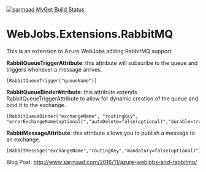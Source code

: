 [![sarmaad MyGet Build Status](https://www.myget.org/BuildSource/Badge/sarmaad?identifier=597fb48d-48b3-47df-8517-364d65d5a22e)](https://www.myget.org/)

# WebJobs.Extensions.RabbitMQ

This is an extension to Azure WebJobs adding RabbitMQ support.

<b>RabbitQueueTriggerAttribute</b>: this attribute will subscribe to the queue and triggers whenever a message arrives.
```
[RabbitQueueTrigger("queueName")]
```

<b>RabbitQueueBinderAttribute</b>: this attribute extends RabbitQueueTriggerAttribute to allow for dynamic creation of the queue and bind it to the exchange.
```
[RabbitQueueBinder("exchangeName", "routingKey", "errorExchangeName(optional)","autoDelete=false(optional)","durable=true(optional)","exclusive=false(optional)")]
```

<b>RabbitMessageAttribute</b>: this attribute allows you to publish a message to an exchange.
```
[RabbitMessage("exchangeName","routingKey","mandatory=false(optional)"]
```

Blog Post: http://www.sarmaad.com/2016/11/azure-webjobs-and-rabbitmq/
